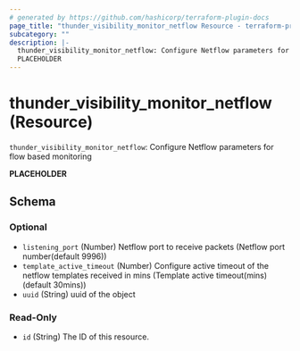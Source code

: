 ```yaml
---
# generated by https://github.com/hashicorp/terraform-plugin-docs
page_title: "thunder_visibility_monitor_netflow Resource - terraform-provider-thunder"
subcategory: ""
description: |-
  thunder_visibility_monitor_netflow: Configure Netflow parameters for flow based monitoring
  PLACEHOLDER
---
```


# thunder_visibility_monitor_netflow (Resource)

`thunder_visibility_monitor_netflow`: Configure Netflow parameters for flow based monitoring

__PLACEHOLDER__



<!-- schema generated by tfplugindocs -->
## Schema

### Optional

- `listening_port` (Number) Netflow port to receive packets (Netflow port number(default 9996))
- `template_active_timeout` (Number) Configure active timeout of the netflow templates received in mins (Template active timeout(mins)(default 30mins))
- `uuid` (String) uuid of the object

### Read-Only

- `id` (String) The ID of this resource.


